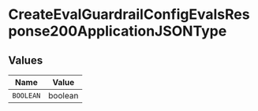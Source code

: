 # CreateEvalGuardrailConfigEvalsResponse200ApplicationJSONType


## Values

| Name      | Value     |
| --------- | --------- |
| `BOOLEAN` | boolean   |